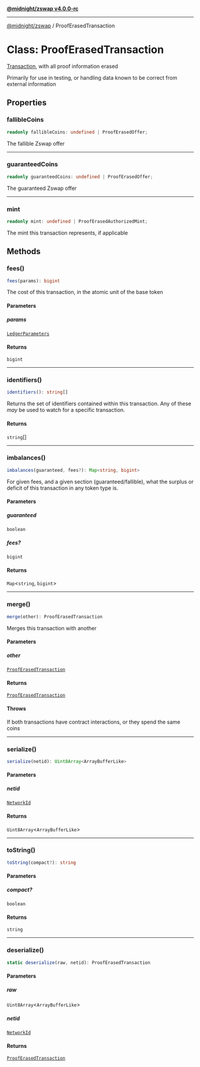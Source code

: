 [**@midnight/zswap v4.0.0-rc**](../README.md)

***

[@midnight/zswap](../globals.md) / ProofErasedTransaction

# Class: ProofErasedTransaction

[Transaction](Transaction.md), with all proof information erased

Primarily for use in testing, or handling data known to be correct from
external information

## Properties

### fallibleCoins

```ts
readonly fallibleCoins: undefined | ProofErasedOffer;
```

The fallible Zswap offer

***

### guaranteedCoins

```ts
readonly guaranteedCoins: undefined | ProofErasedOffer;
```

The guaranteed Zswap offer

***

### mint

```ts
readonly mint: undefined | ProofErasedAuthorizedMint;
```

The mint this transaction represents, if applicable

## Methods

### fees()

```ts
fees(params): bigint
```

The cost of this transaction, in the atomic unit of the base token

#### Parameters

##### params

[`LedgerParameters`](LedgerParameters.md)

#### Returns

`bigint`

***

### identifiers()

```ts
identifiers(): string[]
```

Returns the set of identifiers contained within this transaction. Any of
these *may* be used to watch for a specific transaction.

#### Returns

`string`[]

***

### imbalances()

```ts
imbalances(guaranteed, fees?): Map<string, bigint>
```

For given fees, and a given section (guaranteed/fallible), what the
surplus or deficit of this transaction in any token type is.

#### Parameters

##### guaranteed

`boolean`

##### fees?

`bigint`

#### Returns

`Map`\<`string`, `bigint`\>

***

### merge()

```ts
merge(other): ProofErasedTransaction
```

Merges this transaction with another

#### Parameters

##### other

[`ProofErasedTransaction`](ProofErasedTransaction.md)

#### Returns

[`ProofErasedTransaction`](ProofErasedTransaction.md)

#### Throws

If both transactions have contract interactions, or they spend the
same coins

***

### serialize()

```ts
serialize(netid): Uint8Array<ArrayBufferLike>
```

#### Parameters

##### netid

[`NetworkId`](../enumerations/NetworkId.md)

#### Returns

`Uint8Array`\<`ArrayBufferLike`\>

***

### toString()

```ts
toString(compact?): string
```

#### Parameters

##### compact?

`boolean`

#### Returns

`string`

***

### deserialize()

```ts
static deserialize(raw, netid): ProofErasedTransaction
```

#### Parameters

##### raw

`Uint8Array`\<`ArrayBufferLike`\>

##### netid

[`NetworkId`](../enumerations/NetworkId.md)

#### Returns

[`ProofErasedTransaction`](ProofErasedTransaction.md)

